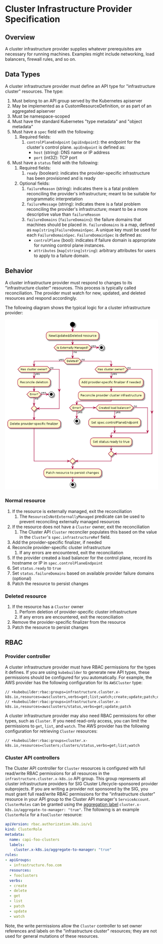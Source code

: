 # Cluster Infrastructure Provider Specification

## Overview

A cluster infrastructure provider supplies whatever prerequisites are necessary for running machines.
Examples might include networking, load balancers, firewall rules, and so on.

## Data Types

A cluster infrastructure provider must define an API type for "infrastructure cluster" resources. The type:

1. Must belong to an API group served by the Kubernetes apiserver
2. May be implemented as a CustomResourceDefinition, or as part of an aggregated apiserver
3. Must be namespace-scoped
4. Must have the standard Kubernetes "type metadata" and "object metadata"
5. Must have a `spec` field with the following:
    1. Required fields:
        1. `controlPlaneEndpoint` (`apiEndpoint`): the endpoint for the cluster's control plane. `apiEndpoint` is defined
            as:
            - `host` (string): DNS name or IP address
            - `port` (int32): TCP port
6. Must have a `status` field with the following:
    1. Required fields:
        1. `ready` (boolean): indicates the provider-specific infrastructure has been provisioned and is ready
    2. Optional fields:
        1. `failureReason` (string): indicates there is a fatal problem reconciling the provider's infrastructure;
            meant to be suitable for programmatic interpretation
        2. `failureMessage` (string): indicates there is a fatal problem reconciling the provider's infrastructure;
            meant to be a more descriptive value than `failureReason`
        3. `failureDomains` (`failureDomains`): the failure domains that machines should be placed in. `failureDomains`
            is a map, defined as `map[string]FailureDomainSpec`. A unique key must be used for each `FailureDomainSpec`.
            `FailureDomainSpec` is defined as:
            - `controlPlane` (bool): indicates if failure domain is appropriate for running control plane instances.
            - `attributes` (`map[string]string`): arbitrary attributes for users to apply to a failure domain.

## Behavior

A cluster infrastructure provider must respond to changes to its "infrastructure cluster" resources. This process is
typically called reconciliation. The provider must watch for new, updated, and deleted resources and respond
accordingly.

The following diagram shows the typical logic for a cluster infrastructure provider:

![Cluster infrastructure provider activity diagram](../../images/cluster-infra-provider.png)

### Normal resource

1. If the resource is externally managed, exit the reconciliation
    1. The `ResourceIsNotExternallyManaged` predicate can be used to prevent reconciling externally managed resources
1. If the resource does not have a `Cluster` owner, exit the reconciliation
    1. The Cluster API `Cluster` reconciler populates this based on the value in the `Cluster`'s `spec.infrastructureRef`
       field.
1. Add the provider-specific finalizer, if needed
1. Reconcile provider-specific cluster infrastructure
    1. If any errors are encountered, exit the reconciliation
1. If the provider created a load balancer for the control plane, record its hostname or IP in `spec.controlPlaneEndpoint`
1. Set `status.ready` to `true`
1. Set `status.failureDomains` based on available provider failure domains (optional)
1. Patch the resource to persist changes

### Deleted resource

1. If the resource has a `Cluster` owner
    1. Perform deletion of provider-specific cluster infrastructure
    1. If any errors are encountered, exit the reconciliation
1. Remove the provider-specific finalizer from the resource
1. Patch the resource to persist changes

## RBAC

### Provider controller

A cluster infrastructure provider must have RBAC permissions for the types it defines. If you are using `kubebuilder` to
generate new API types, these permissions should be configured for you automatically. For example, the AWS provider has
the following configuration for its `AWSCluster` type:

```
// +kubebuilder:rbac:groups=infrastructure.cluster.x-k8s.io,resources=awsclusters,verbs=get;list;watch;create;update;patch;delete
// +kubebuilder:rbac:groups=infrastructure.cluster.x-k8s.io,resources=awsclusters/status,verbs=get;update;patch
```

A cluster infrastructure provider may also need RBAC permissions for other types, such as `Cluster`. If you need
read-only access, you can limit the permissions to `get`, `list`, and `watch`. The AWS provider has the following
configuration for retrieving `Cluster` resources:

```
// +kubebuilder:rbac:groups=cluster.x-k8s.io,resources=clusters;clusters/status,verbs=get;list;watch
```

### Cluster API controllers

The Cluster API controller for `Cluster` resources is configured with full read/write RBAC
permissions for all resources in the `infrastructure.cluster.x-k8s.io` API group. This group
represents all cluster infrastructure providers for SIG Cluster Lifecycle-sponsored provider
subprojects. If you are writing a provider not sponsored by the SIG, you must grant full read/write
RBAC permissions for the "infrastructure cluster" resource in your API group to the Cluster API
manager's `ServiceAccount`. `ClusterRoles` can be granted using the [aggregation label]
`cluster.x-k8s.io/aggregate-to-manager: "true"`. The following is an example `ClusterRole` for a
`FooCluster` resource:

```yaml
apiVersion: rbac.authorization.k8s.io/v1
kind: ClusterRole
metadata:
  name: capi-foo-clusters
  labels:
    cluster.x-k8s.io/aggregate-to-manager: "true"
rules:
- apiGroups:
  - infrastructure.foo.com
  resources:
  - fooclusters
  verbs:
  - create
  - delete
  - get
  - list
  - patch
  - update
  - watch
```

Note, the write permissions allow the `Cluster` controller to set owner references and labels on the
"infrastructure cluster" resources; they are not used for general mutations of these resources.

[aggregation label]: https://kubernetes.io/docs/reference/access-authn-authz/rbac/#aggregated-clusterroles
